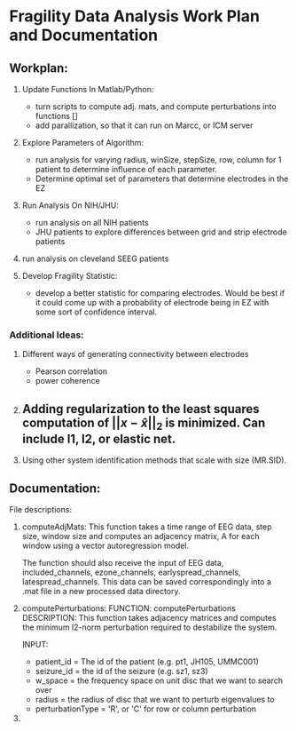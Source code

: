 # Fragility Data Analysis Work Plan and Documentation

## Workplan:
1. Update Functions In Matlab/Python:
	- turn scripts to compute adj. mats, and compute perturbations into functions  []
	- add parallization, so that it can run on Marcc, or ICM server
2. Explore Parameters of Algorithm:
	- run analysis for varying radius, winSize, stepSize, row, column for 1 patient to determine influence of each parameter.
	- Determine optimal set of parameters that determine electrodes in the EZ
3. Run Analysis On NIH/JHU:
	- run analysis on all NIH patients
	- JHU patients to explore differences between grid and strip electrode patients
4. run analysis on cleveland SEEG patients

5. Develop Fragility Statistic:
	- develop a better statistic for comparing electrodes. Would be best if it could come up with a probability of electrode being in EZ with some sort of confidence interval. 

### Additional Ideas:
1. Different ways of generating connectivity between electrodes 
	- Pearson correlation
	- power coherence

2. Adding regularization to the least squares computation of $||x-\hat{x}||_2$ is minimized. Can include l1, l2, or elastic net.
	- 

3. Using other system identification methods that scale with size (MR.SID).


## Documentation:
File descriptions:

1. computeAdjMats:
	This function takes a time range of EEG data, step size, window size and computes an adjacency matrix, A for each window using a vector autoregression model.

	The function should also receive the input of EEG data, included_channels, ezone_channels, earlyspread_channels, latespread_channels. This data can be saved correspondingly into a .mat file in a new processed data directory.

2. computePerturbations:
	FUNCTION: computePerturbations
	DESCRIPTION: This function takes adjacency matrices and computes the
	minimum l2-norm perturbation required to destabilize the system.

	INPUT:
	- patient_id = The id of the patient (e.g. pt1, JH105, UMMC001)
	- seizure_id = the id of the seizure (e.g. sz1, sz3)
	- w_space = the frequency space on unit disc that we want to search over
	- radius = the radius of disc that we want to perturb eigenvalues to
	- perturbationType = 'R', or 'C' for row or column perturbation

3. 